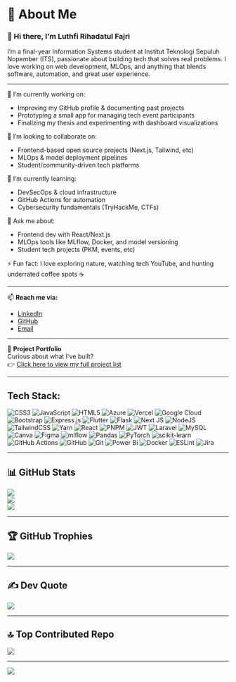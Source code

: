 # 💫 About Me
### 👋 Hi there, I'm Luthfi Rihadatul Fajri

I’m a final-year Information Systems student at Institut Teknologi Sepuluh Nopember (ITS), passionate about building tech that solves real problems. I love working on web development, MLOps, and anything that blends software, automation, and great user experience.

---

🔭 I’m currently working on:
- Improving my GitHub profile & documenting past projects  
- Prototyping a small app for managing tech event participants  
- Finalizing my thesis and experimenting with dashboard visualizations  

🤝 I’m looking to collaborate on:
- Frontend-based open source projects (Next.js, Tailwind, etc)  
- MLOps & model deployment pipelines  
- Student/community-driven tech platforms  

🌱 I’m currently learning:
- DevSecOps & cloud infrastructure  
- GitHub Actions for automation  
- Cybersecurity fundamentals (TryHackMe, CTFs)  

💬 Ask me about:
- Frontend dev with React/Next.js  
- MLOps tools like MLflow, Docker, and model versioning  
- Student tech projects (PKM, events, etc)

⚡ Fun fact:
I love exploring nature, watching tech YouTube, and hunting underrated coffee spots ☕

---

📫 **Reach me via:**
- [LinkedIn](https://www.linkedin.com/in/luthfi-rihadatul-fajri/)  
- [GitHub](https://github.com/luthfiren)  
- [Email](mailto:fajri.rihadatulluthfi@gmail.com)  

---

📂 **Project Portfolio**  
Curious about what I've built?  
👉 [Click here to view my full project list](./portfolio.md)


---

## Tech Stack:
![CSS3](https://img.shields.io/badge/css3-%231572B6.svg?style=for-the-badge&logo=css3&logoColor=white) ![JavaScript](https://img.shields.io/badge/javascript-%23323330.svg?style=for-the-badge&logo=javascript&logoColor=%23F7DF1E) ![HTML5](https://img.shields.io/badge/html5-%23E34F26.svg?style=for-the-badge&logo=html5&logoColor=white) ![Azure](https://img.shields.io/badge/azure-%230072C6.svg?style=for-the-badge&logo=microsoftazure&logoColor=white) ![Vercel](https://img.shields.io/badge/vercel-%23000000.svg?style=for-the-badge&logo=vercel&logoColor=white) ![Google Cloud](https://img.shields.io/badge/GoogleCloud-%234285F4.svg?style=for-the-badge&logo=google-cloud&logoColor=white) ![Bootstrap](https://img.shields.io/badge/bootstrap-%238511FA.svg?style=for-the-badge&logo=bootstrap&logoColor=white) ![Express.js](https://img.shields.io/badge/express.js-%23404d59.svg?style=for-the-badge&logo=express&logoColor=%2361DAFB) ![Flutter](https://img.shields.io/badge/Flutter-%2302569B.svg?style=for-the-badge&logo=Flutter&logoColor=white) ![Flask](https://img.shields.io/badge/flask-%23000.svg?style=for-the-badge&logo=flask&logoColor=white) ![Next JS](https://img.shields.io/badge/Next-black?style=for-the-badge&logo=next.js&logoColor=white) ![NodeJS](https://img.shields.io/badge/node.js-6DA55F?style=for-the-badge&logo=node.js&logoColor=white) ![TailwindCSS](https://img.shields.io/badge/tailwindcss-%2338B2AC.svg?style=for-the-badge&logo=tailwind-css&logoColor=white) ![Yarn](https://img.shields.io/badge/yarn-%232C8EBB.svg?style=for-the-badge&logo=yarn&logoColor=white) ![React](https://img.shields.io/badge/react-%2320232a.svg?style=for-the-badge&logo=react&logoColor=%2361DAFB) ![PNPM](https://img.shields.io/badge/pnpm-%234a4a4a.svg?style=for-the-badge&logo=pnpm&logoColor=f69220) ![JWT](https://img.shields.io/badge/JWT-black?style=for-the-badge&logo=JSON%20web%20tokens) ![Laravel](https://img.shields.io/badge/laravel-%23FF2D20.svg?style=for-the-badge&logo=laravel&logoColor=white) ![MySQL](https://img.shields.io/badge/mysql-4479A1.svg?style=for-the-badge&logo=mysql&logoColor=white) ![Canva](https://img.shields.io/badge/Canva-%2300C4CC.svg?style=for-the-badge&logo=Canva&logoColor=white) ![Figma](https://img.shields.io/badge/figma-%23F24E1E.svg?style=for-the-badge&logo=figma&logoColor=white) ![mlflow](https://img.shields.io/badge/mlflow-%23d9ead3.svg?style=for-the-badge&logo=numpy&logoColor=blue) ![Pandas](https://img.shields.io/badge/pandas-%23150458.svg?style=for-the-badge&logo=pandas&logoColor=white) ![PyTorch](https://img.shields.io/badge/PyTorch-%23EE4C2C.svg?style=for-the-badge&logo=PyTorch&logoColor=white) ![scikit-learn](https://img.shields.io/badge/scikit--learn-%23F7931E.svg?style=for-the-badge&logo=scikit-learn&logoColor=white) ![GitHub Actions](https://img.shields.io/badge/github%20actions-%232671E5.svg?style=for-the-badge&logo=githubactions&logoColor=white) ![GitHub](https://img.shields.io/badge/github-%23121011.svg?style=for-the-badge&logo=github&logoColor=white) ![Git](https://img.shields.io/badge/git-%23F05033.svg?style=for-the-badge&logo=git&logoColor=white) ![Power Bi](https://img.shields.io/badge/power_bi-F2C811?style=for-the-badge&logo=powerbi&logoColor=black) ![Docker](https://img.shields.io/badge/docker-%230db7ed.svg?style=for-the-badge&logo=docker&logoColor=white) ![ESLint](https://img.shields.io/badge/ESLint-4B3263?style=for-the-badge&logo=eslint&logoColor=white) ![Jira](https://img.shields.io/badge/jira-%230A0FFF.svg?style=for-the-badge&logo=jira&logoColor=white)

---

## 📊 GitHub Stats
![](https://github-readme-stats.vercel.app/api?username=luthfiren&theme=dark&hide_border=true&include_all_commits=true&count_private=true)<br/>
![](https://nirzak-streak-stats.vercel.app/?user=luthfiren&theme=dark&hide_border=true)<br/>
![](https://github-readme-stats.vercel.app/api/top-langs/?username=luthfiren&theme=dark&hide_border=true&layout=compact)

---

## 🏆 GitHub Trophies
![](https://github-profile-trophy.vercel.app/?username=luthfiren&theme=aura&no-frame=false&no-bg=false&margin-w=4)

---

## ✍️ Dev Quote
![](https://quotes-github-readme.vercel.app/api?type=horizontal&theme=radical)

---

## 🔝 Top Contributed Repo
![](https://github-contributor-stats.vercel.app/api?username=luthfiren&limit=5&theme=dark&combine_all_yearly_contributions=true)

---

[![](https://visitcount.itsvg.in/api?id=luthfiren&icon=0&color=0)](https://visitcount.itsvg.in)

<!-- Proudly created with GPRM ( https://gprm.itsvg.in ) -->
